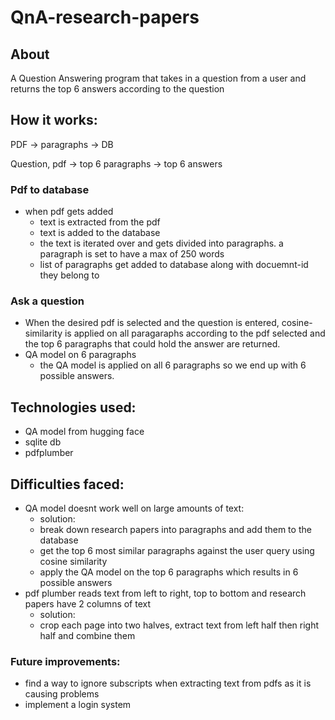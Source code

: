 # QnA-research-papers

## About
A Question Answering program that takes in a question from a user and returns the top 6 answers according to the question

## How it works:
PDF -> paragraphs -> DB

Question, pdf -> top 6 paragraphs -> top 6 answers

### Pdf to database
- when pdf gets added
  - text is extracted from the pdf
  - text is added to the database
  - the text is iterated over and gets divided into paragraphs. a paragraph is set to have a max of 250 words
  - list of paragraphs get added to database along with docuemnt-id they belong to
### Ask a question 
- When the desired pdf is selected and the question is entered, cosine-similarity is applied on all paragaraphs according to the pdf selected and the top 6 paragraphs that could hold the answer are returned.
- QA model on 6 paragraphs
  - the QA model is applied on all 6 paragraphs so we end up with 6 possible answers.

## Technologies used:
- QA model from hugging face
- sqlite db
- pdfplumber
## Difficulties faced:
- QA model doesnt work well on large amounts of text:
  - solution:
  - break down research papers into paragraphs and add them to the database
  - get the top 6 most similar paragraphs against the user query using cosine similarity
  - apply the QA model on the top 6 paragraphs which results in 6 possible answers
- pdf plumber reads text from left to right, top to bottom and research papers have 2 columns of text
  - solution:
  - crop each page into two halves, extract text from left half then right half and combine them
  
### Future improvements:
- find a way to ignore subscripts when extracting text from pdfs as it is causing problems
- implement a login system